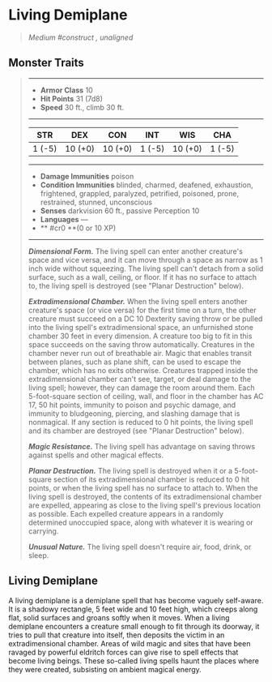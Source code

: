 # Living Demiplane
>*Medium #construct , unaligned*
## Monster Traits
>___
>- **Armor Class** 10
>- **Hit Points** 31 (7d8)
>- **Speed** 30 ft., climb 30 ft.
>___
>|STR|DEX|CON|INT|WIS|CHA|
>|:---:|:---:|:---:|:---:|:---:|:---:|
>|1 (-5)|10 (+0)|10 (+0)|1 (-5)|10 (+0)|1 (-5)|
>___
>- **Damage Immunities** poison
>- **Condition Immunities** blinded, charmed, deafened, exhaustion, frightened, grappled, paralyzed, petrified, poisoned, prone, restrained, stunned, unconscious
>- **Senses** darkvision 60 ft., passive Perception 10
>- **Languages** —
>- ** #cr0 **(0 or 10 XP)
>___
>***Dimensional Form.*** The living spell can enter another creature's space and vice versa, and it can move through a space as narrow as 1 inch wide without squeezing. The living spell can't detach from a solid surface, such as a wall, ceiling, or floor. If it has no surface to attach to, the living spell is destroyed (see "Planar Destruction" below).  
>
>***Extradimensional Chamber.*** When the living spell enters another creature's space (or vice versa) for the first time on a turn, the other creature must succeed on a DC 10 Dexterity saving throw or be pulled into the living spell's extradimensional space, an unfurnished stone chamber 30 feet in every dimension. A creature too big to fit in this space succeeds on the saving throw automatically. Creatures in the chamber never run out of breathable air. Magic that enables transit between planes, such as plane shift, can be used to escape the chamber, which has no exits otherwise. Creatures trapped inside the extradimensional chamber can't see, target, or deal damage to the living spell; however, they can damage the room around them. Each 5-foot-square section of ceiling, wall, and floor in the chamber has AC 17, 50 hit points, immunity to poison and psychic damage, and immunity to bludgeoning, piercing, and slashing damage that is nonmagical. If any section is reduced to 0 hit points, the living spell and its chamber are destroyed (see "Planar Destruction" below).  
>
>***Magic Resistance.*** The living spell has advantage on saving throws against spells and other magical effects.  
>
>***Planar Destruction.*** The living spell is destroyed when it or a 5-foot-square section of its extradimensional chamber is reduced to 0 hit points, or when the living spell has no surface to attach to. When the living spell is destroyed, the contents of its extradimensional chamber are expelled, appearing as close to the living spell's previous location as possible. Each expelled creature appears in a randomly determined unoccupied space, along with whatever it is wearing or carrying.  
>
>***Unusual Nature.*** The living spell doesn't require air, food, drink, or sleep.
## Living Demiplane
A living demiplane is a demiplane spell that has become vaguely self-aware. It is a shadowy rectangle, 5 feet wide and 10 feet high, which creeps along flat, solid surfaces and groans softly when it moves.
When a living demiplane encounters a creature small enough to fit through its doorway, it tries to pull that creature into itself, then deposits the victim in an extradimensional chamber.
Areas of wild magic and sites that have been ravaged by powerful eldritch forces can give rise to spell effects that become living beings. These so-called living spells haunt the places where they were created, subsisting on ambient magical energy.